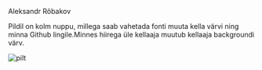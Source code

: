 Aleksandr Rõbakov

Pildil on kolm nuppu, millega saab vahetada fonti muuta kella värvi ning minna Github lingile.Minnes hiirega üle kellaaja muutub kellaaja backgroundi värv.

![pilt](https://i.imgur.com/RnI5y1H.jpg)
